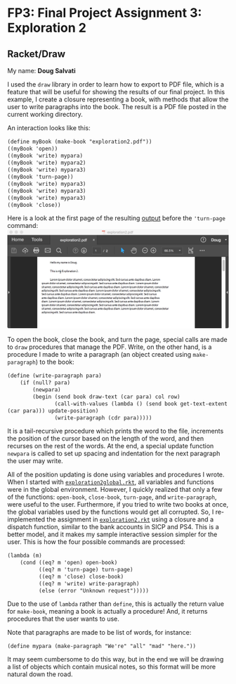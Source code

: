 # FP3: Final Project Assignment 3: Exploration 2

## Racket/Draw
My name: **Doug Salvati**

I used the `draw` library in order to learn how to export to PDF file, which is a feature that will be useful for showing the results of our final project.  In this example, I create a closure representing a book, with methods that allow the user to write paragraphs into the book.  The result is a PDF file posted in the current working directory.

An interaction looks like this:
```
(define myBook (make-book "exploration2.pdf"))
((myBook 'open))
((myBook 'write) mypara)
((myBook 'write) mypara2)
((myBook 'write) mypara3)
((myBook 'turn-page))
((myBook 'write) mypara3)
((myBook 'write) mypara3)
((myBook 'write) mypara3)
((myBook 'close))
```
Here is a look at the first page of the resulting [output](exploration2.pdf) before the `'turn-page` command:
![output image](output_image.png?raw=true "output image")

To open the book, close the book, and turn the page, special calls are made to `draw` procedures that manage the PDF.
Write, on the other hand, is a procedure I made to write a paragraph (an object created using `make-paragraph`) to the book:
```
(define (write-paragraph para)
    (if (null? para)
        (newpara)
        (begin (send book draw-text (car para) col row)
               (call-with-values (lambda () (send book get-text-extent (car para))) update-position)
               (write-paragraph (cdr para)))))
```
It is a tail-recursive procedure which prints the word to the file, increments the position of the cursor based on the length of the word, and then recurses on the rest of the words.  At the end, a special update function `newpara` is called to set up spacing and indentation for the next paragraph the user may write.

All of the position updating is done using variables and procedures I wrote.  When I started with [`exploration2global.rkt`](exploration2global.rkt), all variables and functions were in the global environment.  However, I quickly realized that only a few of the functions: `open-book`, `close-book`, `turn-page`, and `write-paragraph`, were useful to the user.  Furthermore, if you tried to write two books at once, the global variables used by the functions would get all corrupted.  So, I re-implemented the assignment in [`exploration2.rkt`](exploration2.rkt) using a closure and a dispatch function, similar to the bank accounts in SICP and PS4.  This is a better model, and it makes my sample interactive session simpler for the user.  This is how the four possible commands are processed:
```
(lambda (m)
    (cond ((eq? m 'open) open-book)
          ((eq? m 'turn-page) turn-page)
          ((eq? m 'close) close-book)
          ((eq? m 'write) write-paragraph)
          (else (error "Unknown request")))))
```
Due to the use of `lambda` rather than `define`, this is actually the return value for `make-book`, meaning a book is actually a procedure!  And, it returns procedures that the user wants to use.

Note that paragraphs are made to be list of words, for instance:
```
(define mypara (make-paragraph "We're" "all" "mad" "here."))
```
It may seem cumbersome to do this way, but in the end we will be drawing a list of objects which contain musical notes, so this format will be more natural down the road.
